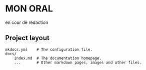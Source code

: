 # MON ORAL

en cour de rédaction

## Project layout

    mkdocs.yml    # The configuration file.
    docs/
        index.md  # The documentation homepage.
        ...       # Other markdown pages, images and other files.
